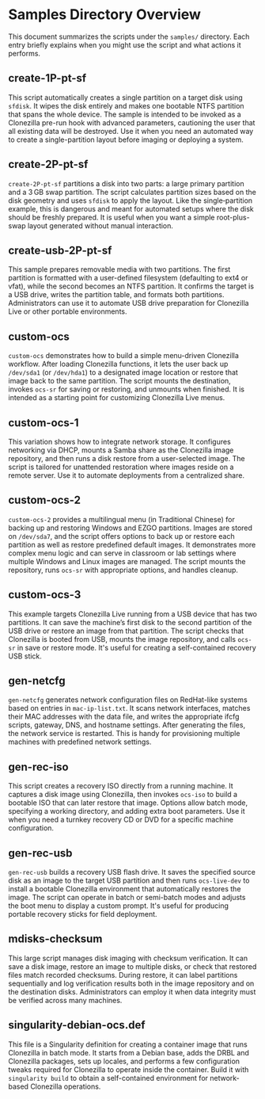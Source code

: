 # Samples Directory Overview

This document summarizes the scripts under the `samples/` directory. Each entry briefly explains when you might use the script and what actions it performs.

## create-1P-pt-sf
This script automatically creates a single partition on a target disk using `sfdisk`. It wipes the disk entirely and makes one bootable NTFS partition that spans the whole device. The sample is intended to be invoked as a Clonezilla pre-run hook with advanced parameters, cautioning the user that all existing data will be destroyed. Use it when you need an automated way to create a single-partition layout before imaging or deploying a system.

## create-2P-pt-sf
`create-2P-pt-sf` partitions a disk into two parts: a large primary partition and a 3 GB swap partition. The script calculates partition sizes based on the disk geometry and uses `sfdisk` to apply the layout. Like the single‑partition example, this is dangerous and meant for automated setups where the disk should be freshly prepared. It is useful when you want a simple root-plus-swap layout generated without manual interaction.

## create-usb-2P-pt-sf
This sample prepares removable media with two partitions. The first partition is formatted with a user-defined filesystem (defaulting to ext4 or vfat), while the second becomes an NTFS partition. It confirms the target is a USB drive, writes the partition table, and formats both partitions. Administrators can use it to automate USB drive preparation for Clonezilla Live or other portable environments.

## custom-ocs
`custom-ocs` demonstrates how to build a simple menu-driven Clonezilla workflow. After loading Clonezilla functions, it lets the user back up `/dev/sda1` (or `/dev/hda1`) to a designated image location or restore that image back to the same partition. The script mounts the destination, invokes `ocs-sr` for saving or restoring, and unmounts when finished. It is intended as a starting point for customizing Clonezilla Live menus.

## custom-ocs-1
This variation shows how to integrate network storage. It configures networking via DHCP, mounts a Samba share as the Clonezilla image repository, and then runs a disk restore from a user-selected image. The script is tailored for unattended restoration where images reside on a remote server. Use it to automate deployments from a centralized share.

## custom-ocs-2
`custom-ocs-2` provides a multilingual menu (in Traditional Chinese) for backing up and restoring Windows and EZGO partitions. Images are stored on `/dev/sda7`, and the script offers options to back up or restore each partition as well as restore predefined default images. It demonstrates more complex menu logic and can serve in classroom or lab settings where multiple Windows and Linux images are managed. The script mounts the repository, runs `ocs-sr` with appropriate options, and handles cleanup.

## custom-ocs-3
This example targets Clonezilla Live running from a USB device that has two partitions. It can save the machine’s first disk to the second partition of the USB drive or restore an image from that partition. The script checks that Clonezilla is booted from USB, mounts the image repository, and calls `ocs-sr` in save or restore mode. It's useful for creating a self-contained recovery USB stick.

## gen-netcfg
`gen-netcfg` generates network configuration files on RedHat-like systems based on entries in `mac-ip-list.txt`. It scans network interfaces, matches their MAC addresses with the data file, and writes the appropriate ifcfg scripts, gateway, DNS, and hostname settings. After generating the files, the network service is restarted. This is handy for provisioning multiple machines with predefined network settings.

## gen-rec-iso
This script creates a recovery ISO directly from a running machine. It captures a disk image using Clonezilla, then invokes `ocs-iso` to build a bootable ISO that can later restore that image. Options allow batch mode, specifying a working directory, and adding extra boot parameters. Use it when you need a turnkey recovery CD or DVD for a specific machine configuration.

## gen-rec-usb
`gen-rec-usb` builds a recovery USB flash drive. It saves the specified source disk as an image to the target USB partition and then runs `ocs-live-dev` to install a bootable Clonezilla environment that automatically restores the image. The script can operate in batch or semi-batch modes and adjusts the boot menu to display a custom prompt. It's useful for producing portable recovery sticks for field deployment.

## mdisks-checksum
This large script manages disk imaging with checksum verification. It can save a disk image, restore an image to multiple disks, or check that restored files match recorded checksums. During restore, it can label partitions sequentially and log verification results both in the image repository and on the destination disks. Administrators can employ it when data integrity must be verified across many machines.

## singularity-debian-ocs.def
This file is a Singularity definition for creating a container image that runs Clonezilla in batch mode. It starts from a Debian base, adds the DRBL and Clonezilla packages, sets up locales, and performs a few configuration tweaks required for Clonezilla to operate inside the container. Build it with `singularity build` to obtain a self-contained environment for network-based Clonezilla operations.

